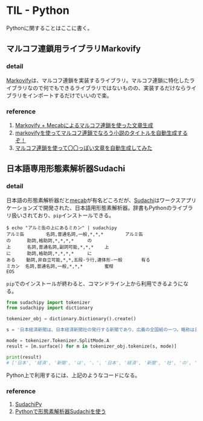 # TIL - Python

Pythonに関することはここに書く。

## マルコフ連鎖用ライブラリMarkovify

### detail

[Markovify](https://github.com/jsvine/markovify)は、マルコフ連鎖を実装するライブラリ。マルコフ連鎖に特化したライブラリなので何でもできるライブラリではないものの、実装するだけならライブラリをインポートするだけでいいので楽。

### reference

1. [Markovify + Mecabによるマルコフ連鎖を使った文章生成](https://dai-py.hatenablog.com/entry/2019/04/09/023416)
1. [markovifyを使ってマルコフ連鎖でなろう小説のタイトルを自動生成するぞ！](https://murabitoleg.com/markov-narou/)
1. [マルコフ連鎖を使って〇〇っぽい文章を自動生成してみた](https://www.pc-koubou.jp/magazine/4238)

## 日本語専用形態素解析器Sudachi

### detail

日本語の形態素解析器だと[mecab](https://taku910.github.io/mecab/)が有名どころだが、[Sudachi](https://github.com/WorksApplications/SudachiPy)はワークスアプリケーションズで開発された、日本語用形態素解析器。辞書もPythonのライブラリ扱いされており、`pip`インストールできる。

```console
$ echo "アルミ缶の上にあるミカン" | sudachipy
アルミ缶        名詞,普通名詞,一般,*,*,*        アルミ缶
の      助詞,格助詞,*,*,*,*     の
上      名詞,普通名詞,副詞可能,*,*,*    上
に      助詞,格助詞,*,*,*,*     に
ある    動詞,非自立可能,*,*,五段-ラ行,連体形-一般       有る
ミカン  名詞,普通名詞,一般,*,*,*        蜜柑
EOS
```

`pip`でのインストールが終わると、コマンドライン上から利用できるようになる。

```python
from sudachipy import tokenizer
from sudachipy import dictionary

tokenizer_obj = dictionary.Dictionary().create()

s = '日本経済新聞は、日本経済新聞社の発行する新聞であり、広義の全国紙の一つ。略称は日経、または日経新聞。'

mode = tokenizer.Tokenizer.SplitMode.A
result = [m.surface() for m in tokenizer_obj.tokenize(s, mode)]

print(result)
# ['日本', '経済', '新聞', 'は', '、', '日本', '経済', '新聞', '社', 'の', '発行', 'する', '新聞', 'で', 'あり', '、', '広義', 'の', '全国', '紙', 'の', '一', 'つ', '。', '略称', 'は', '日経', '、', 'また', 'は', '日経', '新聞', '。']
```

Python上で利用するには、上記のようなコードになる。

### reference

1. [SudachiPy](https://github.com/WorksApplications/SudachiPy)
1. [Pythonで形態素解析器Sudachiを使う](https://ohke.hateblo.jp/entry/2019/03/09/101500)
